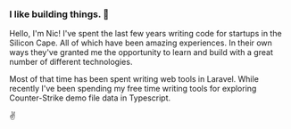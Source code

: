### I like building things. 👷 

Hello, I'm Nic! I've spent the last few years writing code for startups in the Silicon Cape. All of which have been amazing experiences. In their own ways they've granted me the opportunity to learn and build with a great number of different technologies.

Most of that time has been spent writing web tools in Laravel. While recently I've been spending my free time writing tools for exploring Counter-Strike demo file data in Typescript.

✌️
